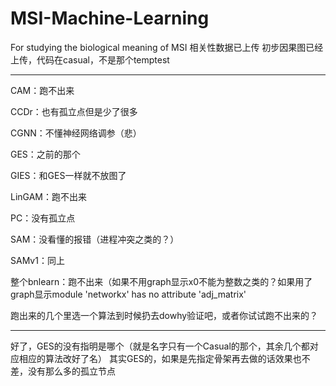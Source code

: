 # MSI-Machine-Learning
For studying the biological meaning of MSI
相关性数据已上传
初步因果图已经上传，代码在casual，不是那个temptest

------

CAM：跑不出来

CCDr：也有孤立点但是少了很多

CGNN：不懂神经网络调参（悲）

GES：之前的那个

GIES：和GES一样就不放图了

LinGAM：跑不出来

PC：没有孤立点

SAM：没看懂的报错（进程冲突之类的？）

SAMv1：同上

整个bnlearn：跑不出来（如果不用graph显示x0不能为整数之类的？如果用了graph显示module 'networkx' has no attribute 'adj_matrix'

跑出来的几个里选一个算法到时候扔去dowhy验证吧，或者你试试跑不出来的？

------
好了，GES的没有指明是哪个（就是名字只有一个Casual的那个，其余几个都对应相应的算法改好了名）
其实GES的，如果是先指定骨架再去做的话效果也不差，没有那么多的孤立节点
